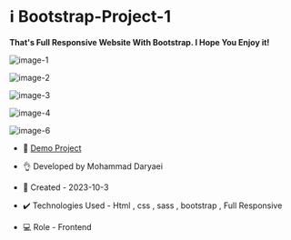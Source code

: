 # ℹ️ Bootstrap-Project-1

**That's Full Responsive Website With Bootstrap. I Hope You Enjoy it!**

![image-1](https://github.com/Mohammad-Daryaei/bootstrap-project-1/assets/149871548/3fa70c4c-0d70-4de5-bcf0-f42b2fca25fd)

![image-2](https://github.com/Mohammad-Daryaei/bootstrap-project-1/assets/149871548/cb3b19eb-78a1-4561-bd51-07a7a2f491f5)

![image-3](https://github.com/Mohammad-Daryaei/bootstrap-project-1/assets/1498715481c8-4ca5-bb6d-d27a47535017)

![image-4](https://github.com/Mohammad-Daryaei/bootstrap-project-1/assets/149871548/a763b573-2743-48c9-9de5-366817c72982)


![image-6](https://github.com/Mohammad-Daryaei/bootstrap-project-1/assets/149871548/576c11ad-585d-432f-8b2a-ddc2115a2fe9)


- 🔗 [Demo Project](https://mohammad-daryaei.github.io/bootstrap-project-1/)

- 👌 Developed by Mohammad Daryaei

- 📆 Created - 2023-10-3

- ✔️ Technologies Used - Html , css , sass , bootstrap , Full Responsive

- 💻 Role - Frontend
